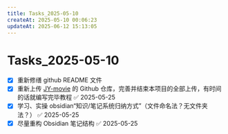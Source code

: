 ```yaml
---
title: Tasks_2025-05-10
createAt: 2025-05-10 00:06:23
updateAt: 2025-06-12 15:13:05
---
```


# Tasks_2025-05-10

- [x] 重新修缮 github README 文件
- [x] 重新上传 [JY-movie](../👨🏼‍💻个人项目/🎦JY-movie/JY-movie.md) 的 Github 仓库，完善并结束本项目的全部上传，有时间的话就编写完毕教程 ✅ 2025-05-25
- [x] 学习、实操 obsidian“知识/笔记系统归纳方式”（文件命名法？无文件夹法？） ✅ 2025-05-25
- [x] 尽量重构 Obsidian 笔记结构 ✅ 2025-05-25